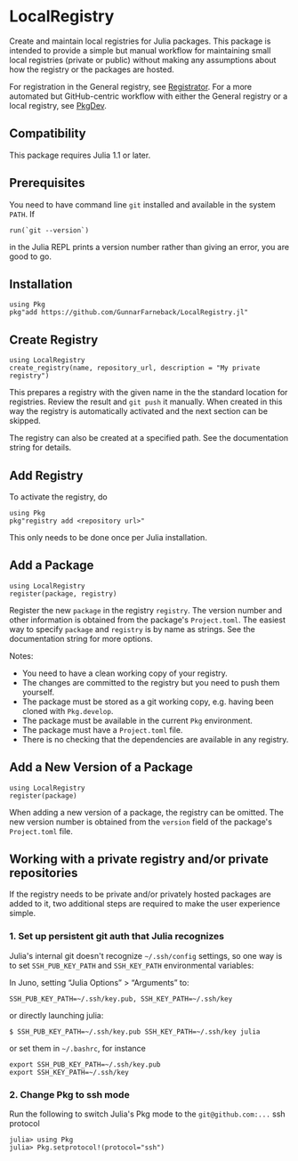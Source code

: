 # LocalRegistry

Create and maintain local registries for Julia packages. This package
is intended to provide a simple but manual workflow for maintaining
small local registries (private or public) without making any
assumptions about how the registry or the packages are hosted.

For registration in the General registry, see
[Registrator](https://github.com/JuliaComputing/Registrator.jl). For a
more automated but GitHub-centric workflow with either the General
registry or a local registry, see
[PkgDev](https://github.com/JuliaLang/PkgDev.jl).

## Compatibility

This package requires Julia 1.1 or later.

## Prerequisites

You need to have command line `git` installed and available in the
system `PATH`. If
```
run(`git --version`)
```
in the Julia REPL prints a version number rather than giving an error,
you are good to go.

## Installation

```
using Pkg
pkg"add https://github.com/GunnarFarneback/LocalRegistry.jl"
```

## Create Registry

```
using LocalRegistry
create_registry(name, repository_url, description = "My private registry")
```
This prepares a registry with the given name in the the standard
location for registries. Review the result and `git push` it
manually. When created in this way the registry is automatically
activated and the next section can be skipped.

The registry can also be created at a specified path. See the
documentation string for details.

## Add Registry

To activate the registry, do
```
using Pkg
pkg"registry add <repository url>"
```
This only needs to be done once per Julia installation.

## Add a Package

```
using LocalRegistry
register(package, registry)
```

Register the new `package` in the registry `registry`. The version
number and other information is obtained from the package's
`Project.toml`. The easiest way to specify `package` and `registry` is
by name as strings. See the documentation string for more options.

Notes:
* You need to have a clean working copy of your registry.
* The changes are committed to the registry but you need to push them
  yourself.
* The package must be stored as a git working copy, e.g. having been
  cloned with `Pkg.develop`.
* The package must be available in the current `Pkg` environment.
* The package must have a `Project.toml` file.
* There is no checking that the dependencies are available in any
  registry.

## Add a New Version of a Package

```
using LocalRegistry
register(package)
```

When adding a new version of a package, the registry can be
omitted. The new version number is obtained from the `version` field
of the package's `Project.toml` file.

## Working with a private registry and/or private repositories

If the registry needs to be private and/or privately hosted packages are 
added to it, two additional steps are required to make the user experience simple.

### 1. Set up persistent git auth that Julia recognizes

Julia's internal git doesn't recognize `~/.ssh/config` settings, so one way is
to set `SSH_PUB_KEY_PATH` and `SSH_KEY_PATH` environmental variables:

In Juno, setting “Julia Options” > “Arguments” to:
```
SSH_PUB_KEY_PATH=~/.ssh/key.pub, SSH_KEY_PATH=~/.ssh/key
```

or directly launching julia:
```
$ SSH_PUB_KEY_PATH=~/.ssh/key.pub SSH_KEY_PATH=~/.ssh/key julia
```
or set them in `~/.bashrc`, for instance
```
export SSH_PUB_KEY_PATH=~/.ssh/key.pub
export SSH_KEY_PATH=~/.ssh/key
```

### 2. Change Pkg to ssh mode
Run the following to switch Julia's Pkg mode to the `git@github.com:...` ssh protocol
```
julia> using Pkg
julia> Pkg.setprotocol!(protocol="ssh")
```

